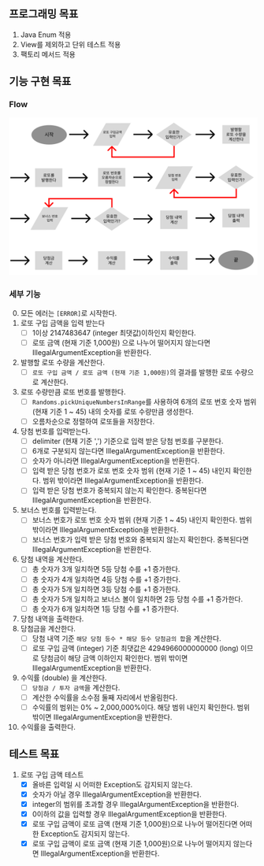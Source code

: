 ## 프로그래밍 목표

1. Java Enum 적용
2. View를 제외하고 단위 테스트 적용
3. 팩토리 메서드 적용

## 기능 구현 목표
### Flow
![FlowDiagram.png](FlowDiagram.png)

### 세부 기능
0. 모든 에러는 `[ERROR]`로 시작한다.
1. 로또 구입 금액을 입력 받는다
    - [ ]  1이상 2147483647 (integer 최댓값)이하인지 확인한다.
    - [ ]  로또 금액 (현재 기준 1,000원) 으로 나누어 떨어지지 않는다면 IllegalArgumentException을 반환한다.
2. 발행할 로또 수량을 계산한다.
    - [ ]  `로또 구입 금액 / 로또 금액 (현재 기준 1,000원)`의 결과를 발행한 로또 수량으로 계산한다.
3. 로또 수량만큼 로또 번호를 발행한다.
    - [ ]  `Randoms.pickUniqueNumbersInRange`를 사용하여 6개의 로또 번호 숫자 범위 (현재 기준 1 ~ 45) 내의 숫자를 로또 수량만큼 생성한다.
    - [ ]  오름차순으로 정렬하여 로또들을 저장한다.
4. 당첨 번호를 입력받는다.
    - [ ]  delimiter (현재 기준 ',') 기준으로 입력 받은 당첨 번호를 구분한다.
    - [ ]  6개로 구분되지 않는다면 IllegalArgumentException을 반환한다.
    - [ ]  숫자가 아니라면 IllegalArgumentException을 반환한다.
    - [ ]  입력 받은 당첨 번호가 로또 번호 숫자 범위 (현재 기준 1 ~ 45) 내인지 확인한다. 범위 밖이라면 IllegalArgumentException을 반환한다.
    - [ ]  입력 받은 당첨 번호가 중복되지 않는지 확인한다. 중복된다면 IllegalArgumentException을 반환한다.
5. 보너스 번호를 입력받는다.
    - [ ]  보너스 번호가 로또 번호 숫자 범위 (현재 기준 1 ~ 45) 내인지 확인한다. 범위 밖이라면 IllegalArgumentException을 반환한다.
    - [ ]  보너스 번호가 입력 받은 당첨 번호와 중복되지 않는지 확인한다. 중복된다면 IllegalArgumentException을 반환한다.
6. 당첨 내역을 계산한다.
    - [ ]  총 숫자가 3개 일치하면 5등 당첨 수를 +1 증가한다.
    - [ ]  총 숫자가 4개 일치하면 4등 당첨 수를 +1 증가한다.
    - [ ]  총 숫자가 5개 일치하면 3등 당첨 수를 +1 증가한다.
    - [ ]  총 숫자가 5개 일치하고 보너스 볼이 일치하면 2등 당첨 수를 +1 증가한다.
    - [ ]  총 숫자가 6개 일치하면 1등 당첨 수를 +1 증가한다.
7. 당첨 내역을 출력한다.
8. 당첨금을 계산한다.
    - [ ]  당첨 내역 기준 `해당 당첨 등수 * 해당 등수 당첨금의 합`을 계산한다.
    - [ ]  로또 구입 금액 (integer) 기준 최댓값은 4294966000000000 (long) 이므로 당첨금이 해당 금액 이하인지 확인한다. 범위 밖이면 IllegalArgumentException을 반환한다.
9. 수익률 (double) 을 계산한다.
    - [ ]  `당첨금 / 투자 금액`을 계산한다.
    - [ ]  계산한 수익률을 소수점 둘째 자리에서 반올림한다.
    - [ ]  수익률의 범위는 0% ~ 2,000,000%이다. 해당 범위 내인지 확인한다. 범위 밖이면 IllegalArgumentException을 반환한다.
10. 수익률을 출력한다.

## 테스트 목표
1. 로또 구입 금액 테스트
    - [x]   올바른 입력일 시 어떠한 Exception도 감지되지 않는다.
    - [x]   숫자가 아닐 경우 IllegalArgumentException을 반환한다.
    - [x]   integer의 범위를 초과할 경우 IllegalArgumentException을 반환한다.
    - [x]   0이하의 값을 입력할 경우 IllegalArgumentException을 반환한다.
    - [x]   로또 구입 금액이 로또 금액 (현재 기준 1,000원)으로 나누어 떨어진다면 어떠한 Exception도 감지되지 않는다.
    - [x]   로또 구입 금액이 로또 금액 (현재 기준 1,000원)으로 나누어 떨어지지 않는다면 IllegalArgumentException을 반환한다.